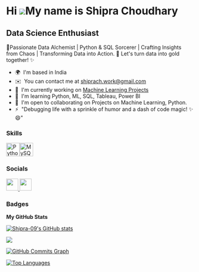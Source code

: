 Hi ![](https://user-images.githubusercontent.com/18350557/176309783-0785949b-9127-417c-8b55-ab5a4333674e.gif)My name is Shipra Choudhary
========================================================================================================================================

Data Science Enthusiast
-----------------------

🚀Passionate Data Alchemist | Python & SQL Sorcerer | Crafting Insights from Chaos | Transforming Data into Action. 🤖 Let's turn data into gold together! ✨

* 🌍  I'm based in India
* ✉️  You can contact me at [shiprach.work@gmail.com](mailto:shiprach.work@gmail.com)
* 🚀  I'm currently working on [Machine Learning Projects]([https://github.com/Shipra-09/Project-Health-Insurance])
* 🧠  I'm learning Python, ML, SQL, Tableau, Power BI
* 🤝  I'm open to collaborating on Projects on Machine Learning, Python.
* ⚡  "Debugging life with a sprinkle of humor and a dash of code magic! ✨😄"

### Skills


<p align="left">
<a href="https://www.python.org/" target="_blank" rel="noreferrer"><img src="https://raw.githubusercontent.com/danielcranney/readme-generator/main/public/icons/skills/python-colored.svg" width="36" height="36" alt="Python" /></a><a href="https://www.mysql.com/" target="_blank" rel="noreferrer"><img src="https://raw.githubusercontent.com/danielcranney/readme-generator/main/public/icons/skills/mysql-colored.svg" width="36" height="36" alt="MySQL" /></a>
</p>


### Socials

<p align="left"> <a href="https://www.github.com/Shipra-09" target="_blank" rel="noreferrer"> <picture> <source media="(prefers-color-scheme: dark)" srcset="https://raw.githubusercontent.com/danielcranney/readme-generator/main/public/icons/socials/github-dark.svg" /> <source media="(prefers-color-scheme: light)" srcset="https://raw.githubusercontent.com/danielcranney/readme-generator/main/public/icons/socials/github.svg" /> <img src="https://raw.githubusercontent.com/danielcranney/readme-generator/main/public/icons/socials/github.svg" width="32" height="32" /> </picture> </a> <a href="https://www.linkedin.com/in/shipra-choudhary-a27336124/" target="_blank" rel="noreferrer"> <picture> <source media="(prefers-color-scheme: dark)" srcset="https://raw.githubusercontent.com/danielcranney/readme-generator/main/public/icons/socials/linkedin-dark.svg" /> <source media="(prefers-color-scheme: light)" srcset="https://raw.githubusercontent.com/danielcranney/readme-generator/main/public/icons/socials/linkedin.svg" /> <img src="https://raw.githubusercontent.com/danielcranney/readme-generator/main/public/icons/socials/linkedin.svg" width="32" height="32" /> </picture> </a></p>

### Badges

<b>My GitHub Stats</b>

<a href="http://www.github.com/Shipra-09"><img src="https://github-readme-stats.vercel.app/api?username=Shipra-09&show_icons=true&hide=&count_private=true&title_color=facc15&text_color=0891b2&icon_color=facc15&bg_color=1c1917&hide_border=true&show_icons=true" alt="Shipra-09's GitHub stats" /></a>

<a href="http://www.github.com/Shipra-09"><img src="https://github-readme-streak-stats.herokuapp.com/?user=Shipra-09&stroke=0891b2&background=1c1917&ring=facc15&fire=facc15&currStreakNum=0891b2&currStreakLabel=facc15&sideNums=0891b2&sideLabels=0891b2&dates=0891b2&hide_border=true" /></a>

<a href="http://www.github.com/Shipra-09"><img src="https://github-readme-activity-graph.cyclic.app/graph?username=Shipra-09&bg_color=1c1917&color=0891b2&line=facc15&point=0891b2&area_color=1c1917&area=true&hide_border=true&custom_title=GitHub%20Commits%20Graph" alt="GitHub Commits Graph" /></a>

<a href="https://github.com/Shipra-09" align="left"><img src="https://github-readme-stats.vercel.app/api/top-langs/?username=Shipra-09&langs_count=10&title_color=facc15&text_color=0891b2&icon_color=facc15&bg_color=1c1917&hide_border=true&locale=en&custom_title=Top%20%Languages" alt="Top Languages" /></a>
